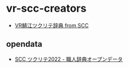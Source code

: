 # vr-scc-creators

- [VR鯖江ツクリテ辞典 from SCC](https://code4fukui.github.io/vr-scc-creators/)

## opendata

- [SCC ツクリテ2022 - 職人辞典オープンデータ](https://github.com/code4fukui/scc_creators_opendata/)
